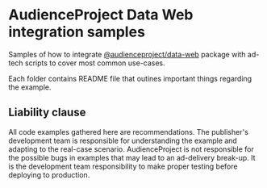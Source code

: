 # AudienceProject Data Web integration samples

Samples of how to integrate [@audienceproject/data-web](https://www.npmjs.com/package/@audienceproject/data-web) package with ad-tech scripts to cover most common use-cases.

Each folder contains README file that outines important things regarding the example.

## Liability clause

All code examples gathered here are recommendations. The publisher's development team is responsible for understanding the example and adapting to the real-case scenario. AudienceProject is not responsible for the possible bugs in examples that may lead to an ad-delivery break-up. It is the development team responsibility to make proper testing before deploying to production.